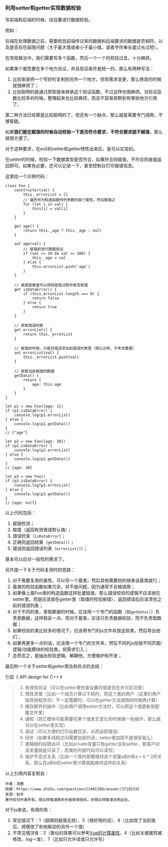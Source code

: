 <h3>利用setter和getter实现数据校验</h3>

写前端和后端的时候，往往要进行数据校验。

例如：

后端在处理数据之前，需要校验前端传过来的数据和后端要求的数据是否相符，以及是否存在超限问题（大于最大值或者小于最小值，或者字符串长度过长过短）。

在常规做法中，我们需要写多个函数，然后一个一个的校验过去，十分麻烦。

如果某个属性要在多个地方验证，并且验证条件是统一的，那么有两种写法：

1. 比较笨是把一个写好的复制到另外一个地方，但若需求变更，那么修改的时候就很麻烦了；
2. 比较聪明的是通过原型链来继承这个验证函数，不过这样也很麻烦。当验证函数比较多的时候，整理起来也比较麻烦，而且不容易观察到有哪些地方引用了。

第二种方法已经算是比较聪明的了，但还有一个缺点，那么就是需要专门调用，不够智能。

如果**我们能在赋值的时候自动校验一下是否符合要求，不符合要求就不赋值**，那么就很方便了。

对于这种要求，在es5的setter和getter特性出来后，是可以实现的。

在setter的时候，校验一下数据类型是否符合，如果符合则赋值，不符合则直接返回即可。如果有必要，还可以记录一下，甚至控制台打印报错信息。

这里给一个示例代码：

```
class Foo {
    constructor(val) {
        this._errorList = []
        // 遍历作为构造函数传的参数的每个属性，然后赋值之
        for (let i in val) {
            this[i] = val[i]
        }
    }

    get age() {
        return this._age ? this._age : null
    }

    set age(val) {
        // 赋值前进行数据验证
        if (val >= 20 && val <= 100) {
            this._age = val
        } else {
            this.errorList.push('age')
        }
    }

    // 直接查看值可以得知赋值过程中是否有错
    get isDataError() {
        if (this.errorList.length === 0) {
            return false
        } else {
            return true
        }
    }

    // 获取错误列表
    get errorList() {
        return this._errorList
    }

    // 赋值的时候，只是将错误添加到错误列表里（简化示例，不考虑重置）
    set errorList(val) {
        this._errorList.push(val)
    }

    // 获取当前赋值的数据
    getData() {
        return {
            age: this.age
        }
    }
}

let p1 = new Foo({age: 1})
if (p1.isDataError) {
    console.log(p1.errorList)
} else {
    console.log(p1.getData())
}
// ["age"]

let p2 = new Foo({age: 30})
if (p2.isDataError) {
    console.log(p2.errorList)
} else {
    console.log(p2.getData())
}
// {age: 30}

let p3 = new Foo()
if (p3.isDataError) {
    console.log(p3.errorList)
} else {
    console.log(p3.getData())
}
// {age: null}
```

以上代码包括：

1. 赋值检测；
2. 取值（返回有效值或默认值）；
3. 错误检查（``isDataError``）；
4. 正确则返回结果（``getData()``）；
5. 错误则返回错误列表（``errorList()``）；

基本可以应对一般性的需求了。

另外提一下关于代码复用时的思路：

1. 对于需要复用的属性，可以写一个基类，然后其他需要他的继承该基类就行；
2. 基类的校验函数如果亢余，并不是问题，因为通常不会被调用；
3. 如果像上面Foo类的构造函数这样批量赋值，那么错误校验的逻辑不应该放在setter里，而是应该放在getter里（取值时校验报错），返回错误后应该清空之前的错误列表；
4. 对于不同的类，拿取数据的时候，应该用一个专门的函数（如``getData()``）负责拿数据，这样稳妥一点。而对于基类，应该只负责数据校验，而不负责取数据；
5. 如果校验的类比较多的情况下，应该用专门的js文件存放这些类，然后导出他们；
6. 如果再更多一点的话，应该用一个专门的文件夹，然后不同的js存放不同页面/逻辑/功能模块的校验类，视需求引入；
7. 总而言之，是抽出校验逻辑，解耦他，方便维护和开发；

最后附一个关于setter和getter用法和优点的总结：

引自《 API design for C++ 》

>1. 有效性验证（可以在setter里检查设置的值是否在许可区间里）
>2. 惰性求值（比如一个成员计算过于耗时，而这个类的用户（这里的用户指其他程序员）不一定需要时，可以在getter方法调用的时候再计算）
>3. 缓存额外的操作（比如用户调用setter方法时，可以把这个值更新到配置文件里）
>4. 通知（其它模块可能需要在某个值发生变化的时候做一些操作，那么就可以在setter里实现）
>5. 调试（可以方便的打印设置日志，从而追踪错误）
>6. 同步（如果多线程访问需要加锁的话，setter里加锁不是很容易么）
>7. 更精细的权限访问（比如private变量只有getter没有setter，那客户对该变量就是只读了，而类的内部代码可以读写）
>8. 维护不变式关系（比如一个类内部要维持连个变量a和b有a = b * 2的关系，那么在a和b的setter里计算就能维持这样的关系）

以上引用内容复制自：

```
作者：浅墨
链接：https://www.zhihu.com/question/21401198/answer/37192335
来源：知乎
著作权归作者所有。商业转载请联系作者获得授权，非商业转载请注明出处。
```

对于js来说，有用的有：

1. 常见情况下：1（超限则赋值无效）、5（很好用的说）、8（比如改了当前值后，顺便改了和他联动的另外一个值）
2. 不常见情况有：2（类似的效果可以参考[Vue的计算属性](https://cn.vuejs.org/v2/guide/computed.html#计算属性的缓存-vs-method-方法)、4（比如关键属性被修改，log一发）、7（比如只允许读或只允许写）
